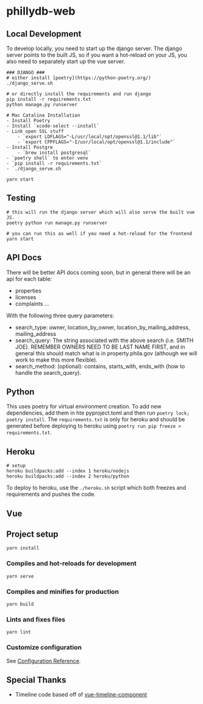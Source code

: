 # phillydb-web

Local Development
-----------------

To develop locally, you need to start up the django server. The django server points to the built JS, so if you want a hot-reload on your JS, you also need to separately start up the vue server.

```
### DJANGO ###
# either install [poetry](https://python-poetry.org/)
./django_serve.sh

# or directly install the requirements and run django
pip install -r requirements.txt
python manage.py runserver

# Mac Catalina Installation
- Install Poetry
- Install `xcode-select --install`
- Link open SSL stuff
    - `export LDFLAGS="-L/usr/local/opt/openssl@1.1/lib"`
    - `export CPPFLAGS="-I/usr/local/opt/openssl@1.1/include"`
- Install Postgre
    - `brew install postgresql`
- `poetry shell` to enter venv
- `pip install -r requirements.txt`
- `./django_serve.sh`

yarn start
```

Testing
-------

```
# this will run the django server which will also serve the built vue JS.
poetry python run manage.py runserver

# you can run this as well if you need a hot-reload for the frontend
yarn start
```

API Docs
--------

There will be better API docs coming soon, but in general there will be an api for each table:

- properties
- licenses
- complaints
...

With the following three query parameters:

- search_type: owner, location_by_owner, location_by_mailing_address, mailing_address
- search_query: The string associated with the above search (i.e. SMITH JOE). REMEMBER OWNERS NEED TO BE LAST NAME FIRST, and in general this should match what is in property.phila.gov (although we will work to make this more flexible).
- search_method: (optional): contains, starts_with, ends_with (how to handle the search_query).

Python
------
This uses poetry for virtual environment creation. To add new dependencies, add them in hte pyproject.toml and then run `poetry lock; poetry install`. The `requirements.txt` is only for heroku and should be generated before deploying to heroku using `poetry run pip freeze > requirements.txt`.

Heroku
------
```
# setup
heroku buildpacks:add --index 1 heroku/nodejs
heroku buildpacks:add --index 2 heroku/python
```

To deploy to heroku, use the `./heroku.sh` script which both freezes and requirements and pushes the code.

Vue
-----

## Project setup
```
yarn install
```

### Compiles and hot-reloads for development
```
yarn serve
```

### Compiles and minifies for production
```
yarn build
```

### Lints and fixes files
```
yarn lint
```

### Customize configuration
See [Configuration Reference](https://cli.vuejs.org/config/).

Special Thanks
--------------

- Timeline code based off of [vue-timeline-component](https://github.com/0xdv/vue-timeline-component)
